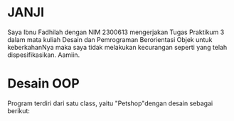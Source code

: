 # JANJI
Saya Ibnu Fadhilah dengan NIM 2300613 mengerjakan Tugas Praktikum 3 dalam mata kuliah Desain dan Pemrograman Berorientasi Objek untuk keberkahanNya maka saya tidak melakukan kecurangan seperti yang telah dispesifikasikan. Aamiin.


# Desain OOP
Program terdiri dari satu class, yaitu "Petshop"dengan desain sebagai berikut:
 